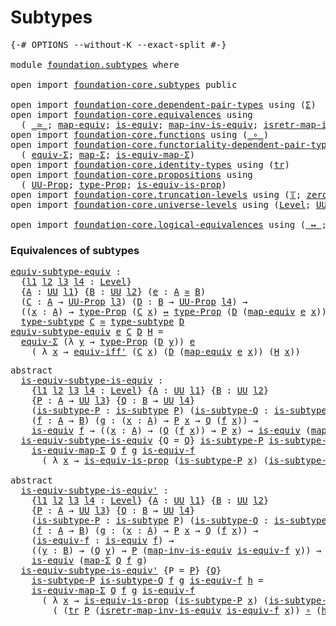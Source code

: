 # Subtypes

<pre class="Agda"><a id="21" class="Symbol">{-#</a> <a id="25" class="Keyword">OPTIONS</a> <a id="33" class="Pragma">--without-K</a> <a id="45" class="Pragma">--exact-split</a> <a id="59" class="Symbol">#-}</a>

<a id="64" class="Keyword">module</a> <a id="71" href="foundation.subtypes.html" class="Module">foundation.subtypes</a> <a id="91" class="Keyword">where</a>

<a id="98" class="Keyword">open</a> <a id="103" class="Keyword">import</a> <a id="110" href="foundation-core.subtypes.html" class="Module">foundation-core.subtypes</a> <a id="135" class="Keyword">public</a>

<a id="143" class="Keyword">open</a> <a id="148" class="Keyword">import</a> <a id="155" href="foundation-core.dependent-pair-types.html" class="Module">foundation-core.dependent-pair-types</a> <a id="192" class="Keyword">using</a> <a id="198" class="Symbol">(</a><a id="199" href="foundation-core.dependent-pair-types.html#502" class="Record">Σ</a><a id="200" class="Symbol">)</a>
<a id="202" class="Keyword">open</a> <a id="207" class="Keyword">import</a> <a id="214" href="foundation-core.equivalences.html" class="Module">foundation-core.equivalences</a> <a id="243" class="Keyword">using</a>
  <a id="251" class="Symbol">(</a> <a id="253" href="foundation-core.equivalences.html#1607" class="Function Operator">_≃_</a><a id="256" class="Symbol">;</a> <a id="258" href="foundation-core.equivalences.html#1807" class="Function">map-equiv</a><a id="267" class="Symbol">;</a> <a id="269" href="foundation-core.equivalences.html#1542" class="Function">is-equiv</a><a id="277" class="Symbol">;</a> <a id="279" href="foundation-core.equivalences.html#4173" class="Function">map-inv-is-equiv</a><a id="295" class="Symbol">;</a> <a id="297" href="foundation-core.equivalences.html#4381" class="Function">isretr-map-inv-is-equiv</a><a id="320" class="Symbol">)</a>
<a id="322" class="Keyword">open</a> <a id="327" class="Keyword">import</a> <a id="334" href="foundation-core.functions.html" class="Module">foundation-core.functions</a> <a id="360" class="Keyword">using</a> <a id="366" class="Symbol">(</a><a id="367" href="foundation-core.functions.html#407" class="Function Operator">_∘_</a><a id="370" class="Symbol">)</a>
<a id="372" class="Keyword">open</a> <a id="377" class="Keyword">import</a> <a id="384" href="foundation-core.functoriality-dependent-pair-types.html" class="Module">foundation-core.functoriality-dependent-pair-types</a> <a id="435" class="Keyword">using</a>
  <a id="443" class="Symbol">(</a> <a id="445" href="foundation-core.functoriality-dependent-pair-types.html#10421" class="Function">equiv-Σ</a><a id="452" class="Symbol">;</a> <a id="454" href="foundation-core.functoriality-dependent-pair-types.html#2434" class="Function">map-Σ</a><a id="459" class="Symbol">;</a> <a id="461" href="foundation-core.functoriality-dependent-pair-types.html#9993" class="Function">is-equiv-map-Σ</a><a id="475" class="Symbol">)</a>
<a id="477" class="Keyword">open</a> <a id="482" class="Keyword">import</a> <a id="489" href="foundation-core.identity-types.html" class="Module">foundation-core.identity-types</a> <a id="520" class="Keyword">using</a> <a id="526" class="Symbol">(</a><a id="527" href="foundation-core.identity-types.html#4584" class="Function">tr</a><a id="529" class="Symbol">)</a>
<a id="531" class="Keyword">open</a> <a id="536" class="Keyword">import</a> <a id="543" href="foundation-core.propositions.html" class="Module">foundation-core.propositions</a> <a id="572" class="Keyword">using</a>
  <a id="580" class="Symbol">(</a> <a id="582" href="foundation-core.propositions.html#1322" class="Function">UU-Prop</a><a id="589" class="Symbol">;</a> <a id="591" href="foundation-core.propositions.html#1424" class="Function">type-Prop</a><a id="600" class="Symbol">;</a> <a id="602" href="foundation-core.propositions.html#3624" class="Function">is-equiv-is-prop</a><a id="618" class="Symbol">)</a>
<a id="620" class="Keyword">open</a> <a id="625" class="Keyword">import</a> <a id="632" href="foundation-core.truncation-levels.html" class="Module">foundation-core.truncation-levels</a> <a id="666" class="Keyword">using</a> <a id="672" class="Symbol">(</a><a id="673" href="foundation-core.truncation-levels.html#382" class="Datatype">𝕋</a><a id="674" class="Symbol">;</a> <a id="676" href="foundation-core.truncation-levels.html#479" class="Function">zero-𝕋</a><a id="682" class="Symbol">)</a>
<a id="684" class="Keyword">open</a> <a id="689" class="Keyword">import</a> <a id="696" href="foundation-core.universe-levels.html" class="Module">foundation-core.universe-levels</a> <a id="728" class="Keyword">using</a> <a id="734" class="Symbol">(</a><a id="735" href="Agda.Primitive.html#597" class="Postulate">Level</a><a id="740" class="Symbol">;</a> <a id="742" href="foundation-core.universe-levels.html#222" class="Primitive">UU</a><a id="744" class="Symbol">)</a>

<a id="747" class="Keyword">open</a> <a id="752" class="Keyword">import</a> <a id="759" href="foundation-core.logical-equivalences.html" class="Module">foundation-core.logical-equivalences</a> <a id="796" class="Keyword">using</a> <a id="802" class="Symbol">(</a><a id="803" href="foundation-core.logical-equivalences.html#886" class="Function Operator">_↔_</a><a id="806" class="Symbol">;</a> <a id="808" href="foundation-core.logical-equivalences.html#1516" class="Function">equiv-iff&#39;</a><a id="818" class="Symbol">)</a>
</pre>
### Equivalences of subtypes

<pre class="Agda"><a id="equiv-subtype-equiv"></a><a id="863" href="foundation.subtypes.html#863" class="Function">equiv-subtype-equiv</a> <a id="883" class="Symbol">:</a>
  <a id="887" class="Symbol">{</a><a id="888" href="foundation.subtypes.html#888" class="Bound">l1</a> <a id="891" href="foundation.subtypes.html#891" class="Bound">l2</a> <a id="894" href="foundation.subtypes.html#894" class="Bound">l3</a> <a id="897" href="foundation.subtypes.html#897" class="Bound">l4</a> <a id="900" class="Symbol">:</a> <a id="902" href="Agda.Primitive.html#597" class="Postulate">Level</a><a id="907" class="Symbol">}</a>
  <a id="911" class="Symbol">{</a><a id="912" href="foundation.subtypes.html#912" class="Bound">A</a> <a id="914" class="Symbol">:</a> <a id="916" href="foundation-core.universe-levels.html#222" class="Primitive">UU</a> <a id="919" href="foundation.subtypes.html#888" class="Bound">l1</a><a id="921" class="Symbol">}</a> <a id="923" class="Symbol">{</a><a id="924" href="foundation.subtypes.html#924" class="Bound">B</a> <a id="926" class="Symbol">:</a> <a id="928" href="foundation-core.universe-levels.html#222" class="Primitive">UU</a> <a id="931" href="foundation.subtypes.html#891" class="Bound">l2</a><a id="933" class="Symbol">}</a> <a id="935" class="Symbol">(</a><a id="936" href="foundation.subtypes.html#936" class="Bound">e</a> <a id="938" class="Symbol">:</a> <a id="940" href="foundation.subtypes.html#912" class="Bound">A</a> <a id="942" href="foundation-core.equivalences.html#1607" class="Function Operator">≃</a> <a id="944" href="foundation.subtypes.html#924" class="Bound">B</a><a id="945" class="Symbol">)</a>
  <a id="949" class="Symbol">(</a><a id="950" href="foundation.subtypes.html#950" class="Bound">C</a> <a id="952" class="Symbol">:</a> <a id="954" href="foundation.subtypes.html#912" class="Bound">A</a> <a id="956" class="Symbol">→</a> <a id="958" href="foundation-core.propositions.html#1322" class="Function">UU-Prop</a> <a id="966" href="foundation.subtypes.html#894" class="Bound">l3</a><a id="968" class="Symbol">)</a> <a id="970" class="Symbol">(</a><a id="971" href="foundation.subtypes.html#971" class="Bound">D</a> <a id="973" class="Symbol">:</a> <a id="975" href="foundation.subtypes.html#924" class="Bound">B</a> <a id="977" class="Symbol">→</a> <a id="979" href="foundation-core.propositions.html#1322" class="Function">UU-Prop</a> <a id="987" href="foundation.subtypes.html#897" class="Bound">l4</a><a id="989" class="Symbol">)</a> <a id="991" class="Symbol">→</a>
  <a id="995" class="Symbol">((</a><a id="997" href="foundation.subtypes.html#997" class="Bound">x</a> <a id="999" class="Symbol">:</a> <a id="1001" href="foundation.subtypes.html#912" class="Bound">A</a><a id="1002" class="Symbol">)</a> <a id="1004" class="Symbol">→</a> <a id="1006" href="foundation-core.propositions.html#1424" class="Function">type-Prop</a> <a id="1016" class="Symbol">(</a><a id="1017" href="foundation.subtypes.html#950" class="Bound">C</a> <a id="1019" href="foundation.subtypes.html#997" class="Bound">x</a><a id="1020" class="Symbol">)</a> <a id="1022" href="foundation-core.logical-equivalences.html#886" class="Function Operator">↔</a> <a id="1024" href="foundation-core.propositions.html#1424" class="Function">type-Prop</a> <a id="1034" class="Symbol">(</a><a id="1035" href="foundation.subtypes.html#971" class="Bound">D</a> <a id="1037" class="Symbol">(</a><a id="1038" href="foundation-core.equivalences.html#1807" class="Function">map-equiv</a> <a id="1048" href="foundation.subtypes.html#936" class="Bound">e</a> <a id="1050" href="foundation.subtypes.html#997" class="Bound">x</a><a id="1051" class="Symbol">)))</a> <a id="1055" class="Symbol">→</a>
  <a id="1059" href="foundation-core.subtypes.html#2143" class="Function">type-subtype</a> <a id="1072" href="foundation.subtypes.html#950" class="Bound">C</a> <a id="1074" href="foundation-core.equivalences.html#1607" class="Function Operator">≃</a> <a id="1076" href="foundation-core.subtypes.html#2143" class="Function">type-subtype</a> <a id="1089" href="foundation.subtypes.html#971" class="Bound">D</a>
<a id="1091" href="foundation.subtypes.html#863" class="Function">equiv-subtype-equiv</a> <a id="1111" href="foundation.subtypes.html#1111" class="Bound">e</a> <a id="1113" href="foundation.subtypes.html#1113" class="Bound">C</a> <a id="1115" href="foundation.subtypes.html#1115" class="Bound">D</a> <a id="1117" href="foundation.subtypes.html#1117" class="Bound">H</a> <a id="1119" class="Symbol">=</a>
  <a id="1123" href="foundation-core.functoriality-dependent-pair-types.html#10421" class="Function">equiv-Σ</a> <a id="1131" class="Symbol">(λ</a> <a id="1134" href="foundation.subtypes.html#1134" class="Bound">y</a> <a id="1136" class="Symbol">→</a> <a id="1138" href="foundation-core.propositions.html#1424" class="Function">type-Prop</a> <a id="1148" class="Symbol">(</a><a id="1149" href="foundation.subtypes.html#1115" class="Bound">D</a> <a id="1151" href="foundation.subtypes.html#1134" class="Bound">y</a><a id="1152" class="Symbol">))</a> <a id="1155" href="foundation.subtypes.html#1111" class="Bound">e</a>
    <a id="1161" class="Symbol">(</a> <a id="1163" class="Symbol">λ</a> <a id="1165" href="foundation.subtypes.html#1165" class="Bound">x</a> <a id="1167" class="Symbol">→</a> <a id="1169" href="foundation-core.logical-equivalences.html#1516" class="Function">equiv-iff&#39;</a> <a id="1180" class="Symbol">(</a><a id="1181" href="foundation.subtypes.html#1113" class="Bound">C</a> <a id="1183" href="foundation.subtypes.html#1165" class="Bound">x</a><a id="1184" class="Symbol">)</a> <a id="1186" class="Symbol">(</a><a id="1187" href="foundation.subtypes.html#1115" class="Bound">D</a> <a id="1189" class="Symbol">(</a><a id="1190" href="foundation-core.equivalences.html#1807" class="Function">map-equiv</a> <a id="1200" href="foundation.subtypes.html#1111" class="Bound">e</a> <a id="1202" href="foundation.subtypes.html#1165" class="Bound">x</a><a id="1203" class="Symbol">))</a> <a id="1206" class="Symbol">(</a><a id="1207" href="foundation.subtypes.html#1117" class="Bound">H</a> <a id="1209" href="foundation.subtypes.html#1165" class="Bound">x</a><a id="1210" class="Symbol">))</a>
</pre>
<pre class="Agda"><a id="1226" class="Keyword">abstract</a>
  <a id="is-equiv-subtype-is-equiv"></a><a id="1237" href="foundation.subtypes.html#1237" class="Function">is-equiv-subtype-is-equiv</a> <a id="1263" class="Symbol">:</a>
    <a id="1269" class="Symbol">{</a><a id="1270" href="foundation.subtypes.html#1270" class="Bound">l1</a> <a id="1273" href="foundation.subtypes.html#1273" class="Bound">l2</a> <a id="1276" href="foundation.subtypes.html#1276" class="Bound">l3</a> <a id="1279" href="foundation.subtypes.html#1279" class="Bound">l4</a> <a id="1282" class="Symbol">:</a> <a id="1284" href="Agda.Primitive.html#597" class="Postulate">Level</a><a id="1289" class="Symbol">}</a> <a id="1291" class="Symbol">{</a><a id="1292" href="foundation.subtypes.html#1292" class="Bound">A</a> <a id="1294" class="Symbol">:</a> <a id="1296" href="foundation-core.universe-levels.html#222" class="Primitive">UU</a> <a id="1299" href="foundation.subtypes.html#1270" class="Bound">l1</a><a id="1301" class="Symbol">}</a> <a id="1303" class="Symbol">{</a><a id="1304" href="foundation.subtypes.html#1304" class="Bound">B</a> <a id="1306" class="Symbol">:</a> <a id="1308" href="foundation-core.universe-levels.html#222" class="Primitive">UU</a> <a id="1311" href="foundation.subtypes.html#1273" class="Bound">l2</a><a id="1313" class="Symbol">}</a>
    <a id="1319" class="Symbol">{</a><a id="1320" href="foundation.subtypes.html#1320" class="Bound">P</a> <a id="1322" class="Symbol">:</a> <a id="1324" href="foundation.subtypes.html#1292" class="Bound">A</a> <a id="1326" class="Symbol">→</a> <a id="1328" href="foundation-core.universe-levels.html#222" class="Primitive">UU</a> <a id="1331" href="foundation.subtypes.html#1276" class="Bound">l3</a><a id="1333" class="Symbol">}</a> <a id="1335" class="Symbol">{</a><a id="1336" href="foundation.subtypes.html#1336" class="Bound">Q</a> <a id="1338" class="Symbol">:</a> <a id="1340" href="foundation.subtypes.html#1304" class="Bound">B</a> <a id="1342" class="Symbol">→</a> <a id="1344" href="foundation-core.universe-levels.html#222" class="Primitive">UU</a> <a id="1347" href="foundation.subtypes.html#1279" class="Bound">l4</a><a id="1349" class="Symbol">}</a>
    <a id="1355" class="Symbol">(</a><a id="1356" href="foundation.subtypes.html#1356" class="Bound">is-subtype-P</a> <a id="1369" class="Symbol">:</a> <a id="1371" href="foundation-core.subtypes.html#1875" class="Function">is-subtype</a> <a id="1382" href="foundation.subtypes.html#1320" class="Bound">P</a><a id="1383" class="Symbol">)</a> <a id="1385" class="Symbol">(</a><a id="1386" href="foundation.subtypes.html#1386" class="Bound">is-subtype-Q</a> <a id="1399" class="Symbol">:</a> <a id="1401" href="foundation-core.subtypes.html#1875" class="Function">is-subtype</a> <a id="1412" href="foundation.subtypes.html#1336" class="Bound">Q</a><a id="1413" class="Symbol">)</a>
    <a id="1419" class="Symbol">(</a><a id="1420" href="foundation.subtypes.html#1420" class="Bound">f</a> <a id="1422" class="Symbol">:</a> <a id="1424" href="foundation.subtypes.html#1292" class="Bound">A</a> <a id="1426" class="Symbol">→</a> <a id="1428" href="foundation.subtypes.html#1304" class="Bound">B</a><a id="1429" class="Symbol">)</a> <a id="1431" class="Symbol">(</a><a id="1432" href="foundation.subtypes.html#1432" class="Bound">g</a> <a id="1434" class="Symbol">:</a> <a id="1436" class="Symbol">(</a><a id="1437" href="foundation.subtypes.html#1437" class="Bound">x</a> <a id="1439" class="Symbol">:</a> <a id="1441" href="foundation.subtypes.html#1292" class="Bound">A</a><a id="1442" class="Symbol">)</a> <a id="1444" class="Symbol">→</a> <a id="1446" href="foundation.subtypes.html#1320" class="Bound">P</a> <a id="1448" href="foundation.subtypes.html#1437" class="Bound">x</a> <a id="1450" class="Symbol">→</a> <a id="1452" href="foundation.subtypes.html#1336" class="Bound">Q</a> <a id="1454" class="Symbol">(</a><a id="1455" href="foundation.subtypes.html#1420" class="Bound">f</a> <a id="1457" href="foundation.subtypes.html#1437" class="Bound">x</a><a id="1458" class="Symbol">))</a> <a id="1461" class="Symbol">→</a>
    <a id="1467" href="foundation-core.equivalences.html#1542" class="Function">is-equiv</a> <a id="1476" href="foundation.subtypes.html#1420" class="Bound">f</a> <a id="1478" class="Symbol">→</a> <a id="1480" class="Symbol">((</a><a id="1482" href="foundation.subtypes.html#1482" class="Bound">x</a> <a id="1484" class="Symbol">:</a> <a id="1486" href="foundation.subtypes.html#1292" class="Bound">A</a><a id="1487" class="Symbol">)</a> <a id="1489" class="Symbol">→</a> <a id="1491" class="Symbol">(</a><a id="1492" href="foundation.subtypes.html#1336" class="Bound">Q</a> <a id="1494" class="Symbol">(</a><a id="1495" href="foundation.subtypes.html#1420" class="Bound">f</a> <a id="1497" href="foundation.subtypes.html#1482" class="Bound">x</a><a id="1498" class="Symbol">))</a> <a id="1501" class="Symbol">→</a> <a id="1503" href="foundation.subtypes.html#1320" class="Bound">P</a> <a id="1505" href="foundation.subtypes.html#1482" class="Bound">x</a><a id="1506" class="Symbol">)</a> <a id="1508" class="Symbol">→</a> <a id="1510" href="foundation-core.equivalences.html#1542" class="Function">is-equiv</a> <a id="1519" class="Symbol">(</a><a id="1520" href="foundation-core.functoriality-dependent-pair-types.html#2434" class="Function">map-Σ</a> <a id="1526" href="foundation.subtypes.html#1336" class="Bound">Q</a> <a id="1528" href="foundation.subtypes.html#1420" class="Bound">f</a> <a id="1530" href="foundation.subtypes.html#1432" class="Bound">g</a><a id="1531" class="Symbol">)</a>
  <a id="1535" href="foundation.subtypes.html#1237" class="Function">is-equiv-subtype-is-equiv</a> <a id="1561" class="Symbol">{</a><a id="1562" class="Argument">Q</a> <a id="1564" class="Symbol">=</a> <a id="1566" href="foundation.subtypes.html#1566" class="Bound">Q</a><a id="1567" class="Symbol">}</a> <a id="1569" href="foundation.subtypes.html#1569" class="Bound">is-subtype-P</a> <a id="1582" href="foundation.subtypes.html#1582" class="Bound">is-subtype-Q</a> <a id="1595" href="foundation.subtypes.html#1595" class="Bound">f</a> <a id="1597" href="foundation.subtypes.html#1597" class="Bound">g</a> <a id="1599" href="foundation.subtypes.html#1599" class="Bound">is-equiv-f</a> <a id="1610" href="foundation.subtypes.html#1610" class="Bound">h</a> <a id="1612" class="Symbol">=</a>
    <a id="1618" href="foundation-core.functoriality-dependent-pair-types.html#9993" class="Function">is-equiv-map-Σ</a> <a id="1633" href="foundation.subtypes.html#1566" class="Bound">Q</a> <a id="1635" href="foundation.subtypes.html#1595" class="Bound">f</a> <a id="1637" href="foundation.subtypes.html#1597" class="Bound">g</a> <a id="1639" href="foundation.subtypes.html#1599" class="Bound">is-equiv-f</a>
      <a id="1656" class="Symbol">(</a> <a id="1658" class="Symbol">λ</a> <a id="1660" href="foundation.subtypes.html#1660" class="Bound">x</a> <a id="1662" class="Symbol">→</a> <a id="1664" href="foundation-core.propositions.html#3624" class="Function">is-equiv-is-prop</a> <a id="1681" class="Symbol">(</a><a id="1682" href="foundation.subtypes.html#1569" class="Bound">is-subtype-P</a> <a id="1695" href="foundation.subtypes.html#1660" class="Bound">x</a><a id="1696" class="Symbol">)</a> <a id="1698" class="Symbol">(</a><a id="1699" href="foundation.subtypes.html#1582" class="Bound">is-subtype-Q</a> <a id="1712" class="Symbol">(</a><a id="1713" href="foundation.subtypes.html#1595" class="Bound">f</a> <a id="1715" href="foundation.subtypes.html#1660" class="Bound">x</a><a id="1716" class="Symbol">))</a> <a id="1719" class="Symbol">(</a><a id="1720" href="foundation.subtypes.html#1610" class="Bound">h</a> <a id="1722" href="foundation.subtypes.html#1660" class="Bound">x</a><a id="1723" class="Symbol">))</a>

<a id="1727" class="Keyword">abstract</a>
  <a id="is-equiv-subtype-is-equiv&#39;"></a><a id="1738" href="foundation.subtypes.html#1738" class="Function">is-equiv-subtype-is-equiv&#39;</a> <a id="1765" class="Symbol">:</a>
    <a id="1771" class="Symbol">{</a><a id="1772" href="foundation.subtypes.html#1772" class="Bound">l1</a> <a id="1775" href="foundation.subtypes.html#1775" class="Bound">l2</a> <a id="1778" href="foundation.subtypes.html#1778" class="Bound">l3</a> <a id="1781" href="foundation.subtypes.html#1781" class="Bound">l4</a> <a id="1784" class="Symbol">:</a> <a id="1786" href="Agda.Primitive.html#597" class="Postulate">Level</a><a id="1791" class="Symbol">}</a> <a id="1793" class="Symbol">{</a><a id="1794" href="foundation.subtypes.html#1794" class="Bound">A</a> <a id="1796" class="Symbol">:</a> <a id="1798" href="foundation-core.universe-levels.html#222" class="Primitive">UU</a> <a id="1801" href="foundation.subtypes.html#1772" class="Bound">l1</a><a id="1803" class="Symbol">}</a> <a id="1805" class="Symbol">{</a><a id="1806" href="foundation.subtypes.html#1806" class="Bound">B</a> <a id="1808" class="Symbol">:</a> <a id="1810" href="foundation-core.universe-levels.html#222" class="Primitive">UU</a> <a id="1813" href="foundation.subtypes.html#1775" class="Bound">l2</a><a id="1815" class="Symbol">}</a>
    <a id="1821" class="Symbol">{</a><a id="1822" href="foundation.subtypes.html#1822" class="Bound">P</a> <a id="1824" class="Symbol">:</a> <a id="1826" href="foundation.subtypes.html#1794" class="Bound">A</a> <a id="1828" class="Symbol">→</a> <a id="1830" href="foundation-core.universe-levels.html#222" class="Primitive">UU</a> <a id="1833" href="foundation.subtypes.html#1778" class="Bound">l3</a><a id="1835" class="Symbol">}</a> <a id="1837" class="Symbol">{</a><a id="1838" href="foundation.subtypes.html#1838" class="Bound">Q</a> <a id="1840" class="Symbol">:</a> <a id="1842" href="foundation.subtypes.html#1806" class="Bound">B</a> <a id="1844" class="Symbol">→</a> <a id="1846" href="foundation-core.universe-levels.html#222" class="Primitive">UU</a> <a id="1849" href="foundation.subtypes.html#1781" class="Bound">l4</a><a id="1851" class="Symbol">}</a>
    <a id="1857" class="Symbol">(</a><a id="1858" href="foundation.subtypes.html#1858" class="Bound">is-subtype-P</a> <a id="1871" class="Symbol">:</a> <a id="1873" href="foundation-core.subtypes.html#1875" class="Function">is-subtype</a> <a id="1884" href="foundation.subtypes.html#1822" class="Bound">P</a><a id="1885" class="Symbol">)</a> <a id="1887" class="Symbol">(</a><a id="1888" href="foundation.subtypes.html#1888" class="Bound">is-subtype-Q</a> <a id="1901" class="Symbol">:</a> <a id="1903" href="foundation-core.subtypes.html#1875" class="Function">is-subtype</a> <a id="1914" href="foundation.subtypes.html#1838" class="Bound">Q</a><a id="1915" class="Symbol">)</a>
    <a id="1921" class="Symbol">(</a><a id="1922" href="foundation.subtypes.html#1922" class="Bound">f</a> <a id="1924" class="Symbol">:</a> <a id="1926" href="foundation.subtypes.html#1794" class="Bound">A</a> <a id="1928" class="Symbol">→</a> <a id="1930" href="foundation.subtypes.html#1806" class="Bound">B</a><a id="1931" class="Symbol">)</a> <a id="1933" class="Symbol">(</a><a id="1934" href="foundation.subtypes.html#1934" class="Bound">g</a> <a id="1936" class="Symbol">:</a> <a id="1938" class="Symbol">(</a><a id="1939" href="foundation.subtypes.html#1939" class="Bound">x</a> <a id="1941" class="Symbol">:</a> <a id="1943" href="foundation.subtypes.html#1794" class="Bound">A</a><a id="1944" class="Symbol">)</a> <a id="1946" class="Symbol">→</a> <a id="1948" href="foundation.subtypes.html#1822" class="Bound">P</a> <a id="1950" href="foundation.subtypes.html#1939" class="Bound">x</a> <a id="1952" class="Symbol">→</a> <a id="1954" href="foundation.subtypes.html#1838" class="Bound">Q</a> <a id="1956" class="Symbol">(</a><a id="1957" href="foundation.subtypes.html#1922" class="Bound">f</a> <a id="1959" href="foundation.subtypes.html#1939" class="Bound">x</a><a id="1960" class="Symbol">))</a> <a id="1963" class="Symbol">→</a>
    <a id="1969" class="Symbol">(</a><a id="1970" href="foundation.subtypes.html#1970" class="Bound">is-equiv-f</a> <a id="1981" class="Symbol">:</a> <a id="1983" href="foundation-core.equivalences.html#1542" class="Function">is-equiv</a> <a id="1992" href="foundation.subtypes.html#1922" class="Bound">f</a><a id="1993" class="Symbol">)</a> <a id="1995" class="Symbol">→</a>
    <a id="2001" class="Symbol">((</a><a id="2003" href="foundation.subtypes.html#2003" class="Bound">y</a> <a id="2005" class="Symbol">:</a> <a id="2007" href="foundation.subtypes.html#1806" class="Bound">B</a><a id="2008" class="Symbol">)</a> <a id="2010" class="Symbol">→</a> <a id="2012" class="Symbol">(</a><a id="2013" href="foundation.subtypes.html#1838" class="Bound">Q</a> <a id="2015" href="foundation.subtypes.html#2003" class="Bound">y</a><a id="2016" class="Symbol">)</a> <a id="2018" class="Symbol">→</a> <a id="2020" href="foundation.subtypes.html#1822" class="Bound">P</a> <a id="2022" class="Symbol">(</a><a id="2023" href="foundation-core.equivalences.html#4173" class="Function">map-inv-is-equiv</a> <a id="2040" href="foundation.subtypes.html#1970" class="Bound">is-equiv-f</a> <a id="2051" href="foundation.subtypes.html#2003" class="Bound">y</a><a id="2052" class="Symbol">))</a> <a id="2055" class="Symbol">→</a>
    <a id="2061" href="foundation-core.equivalences.html#1542" class="Function">is-equiv</a> <a id="2070" class="Symbol">(</a><a id="2071" href="foundation-core.functoriality-dependent-pair-types.html#2434" class="Function">map-Σ</a> <a id="2077" href="foundation.subtypes.html#1838" class="Bound">Q</a> <a id="2079" href="foundation.subtypes.html#1922" class="Bound">f</a> <a id="2081" href="foundation.subtypes.html#1934" class="Bound">g</a><a id="2082" class="Symbol">)</a>
  <a id="2086" href="foundation.subtypes.html#1738" class="Function">is-equiv-subtype-is-equiv&#39;</a> <a id="2113" class="Symbol">{</a><a id="2114" class="Argument">P</a> <a id="2116" class="Symbol">=</a> <a id="2118" href="foundation.subtypes.html#2118" class="Bound">P</a><a id="2119" class="Symbol">}</a> <a id="2121" class="Symbol">{</a><a id="2122" href="foundation.subtypes.html#2122" class="Bound">Q</a><a id="2123" class="Symbol">}</a>
    <a id="2129" href="foundation.subtypes.html#2129" class="Bound">is-subtype-P</a> <a id="2142" href="foundation.subtypes.html#2142" class="Bound">is-subtype-Q</a> <a id="2155" href="foundation.subtypes.html#2155" class="Bound">f</a> <a id="2157" href="foundation.subtypes.html#2157" class="Bound">g</a> <a id="2159" href="foundation.subtypes.html#2159" class="Bound">is-equiv-f</a> <a id="2170" href="foundation.subtypes.html#2170" class="Bound">h</a> <a id="2172" class="Symbol">=</a>
    <a id="2178" href="foundation-core.functoriality-dependent-pair-types.html#9993" class="Function">is-equiv-map-Σ</a> <a id="2193" href="foundation.subtypes.html#2122" class="Bound">Q</a> <a id="2195" href="foundation.subtypes.html#2155" class="Bound">f</a> <a id="2197" href="foundation.subtypes.html#2157" class="Bound">g</a> <a id="2199" href="foundation.subtypes.html#2159" class="Bound">is-equiv-f</a>
      <a id="2216" class="Symbol">(</a> <a id="2218" class="Symbol">λ</a> <a id="2220" href="foundation.subtypes.html#2220" class="Bound">x</a> <a id="2222" class="Symbol">→</a> <a id="2224" href="foundation-core.propositions.html#3624" class="Function">is-equiv-is-prop</a> <a id="2241" class="Symbol">(</a><a id="2242" href="foundation.subtypes.html#2129" class="Bound">is-subtype-P</a> <a id="2255" href="foundation.subtypes.html#2220" class="Bound">x</a><a id="2256" class="Symbol">)</a> <a id="2258" class="Symbol">(</a><a id="2259" href="foundation.subtypes.html#2142" class="Bound">is-subtype-Q</a> <a id="2272" class="Symbol">(</a><a id="2273" href="foundation.subtypes.html#2155" class="Bound">f</a> <a id="2275" href="foundation.subtypes.html#2220" class="Bound">x</a><a id="2276" class="Symbol">))</a>
        <a id="2287" class="Symbol">(</a> <a id="2289" class="Symbol">(</a><a id="2290" href="foundation-core.identity-types.html#4584" class="Function">tr</a> <a id="2293" href="foundation.subtypes.html#2118" class="Bound">P</a> <a id="2295" class="Symbol">(</a><a id="2296" href="foundation-core.equivalences.html#4381" class="Function">isretr-map-inv-is-equiv</a> <a id="2320" href="foundation.subtypes.html#2159" class="Bound">is-equiv-f</a> <a id="2331" href="foundation.subtypes.html#2220" class="Bound">x</a><a id="2332" class="Symbol">))</a> <a id="2335" href="foundation-core.functions.html#407" class="Function Operator">∘</a> <a id="2337" class="Symbol">(</a><a id="2338" href="foundation.subtypes.html#2170" class="Bound">h</a> <a id="2340" class="Symbol">(</a><a id="2341" href="foundation.subtypes.html#2155" class="Bound">f</a> <a id="2343" href="foundation.subtypes.html#2220" class="Bound">x</a><a id="2344" class="Symbol">))))</a>
</pre>